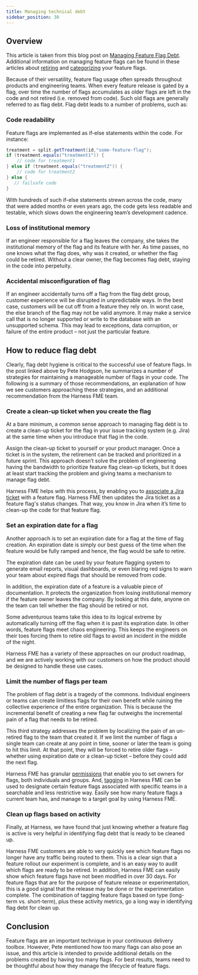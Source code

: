 ```yaml
---
title: Managing technical debt
sidebar_position: 30
---
```


## Overview

This article is taken from this blog post on [Managing Feature Flag Debt](https://www.split.io/blog/managing-feature-flag-debt-split/). Additional information on managing feature flags can be found in these articles about [retiring](https://www.split.io/blog/managing-feature-flags-scale-retire-flags/) and [categorizing](https://www.split.io/blog/categorize-your-feature-flags/) your feature flags.

Because of their versatility, feature flag usage often spreads throughout products and engineering teams. When every feature release is gated by a flag, over time the number of flags accumulates as older flags are left in the code and not retired (i.e. removed from code). Such old flags are generally referred to as flag debt. Flag debt leads to a number of problems, such as:

### Code readability

Feature flags are implemented as if-else statements within the code. For instance:

```java
treatment = split.getTreatment(id,"some-feature-flag");
if (treatment.equals("treatment1")) { 
    // code for treatment1 
} else if (treatment.equals("treatment2")) { 
    // code for treatment2
} else {
   // failsafe code 
} 
```

With hundreds of such if-else statements strewn across the code, many that were added months or even years ago, the code gets less readable and testable, which slows down the engineering team’s development cadence.

### Loss of institutional memory

If an engineer responsible for a flag leaves the company, she takes the institutional memory of the flag and its feature with her. As time passes, no one knows what the flag does, why was it created, or whether the flag could be retired. Without a clear owner, the flag becomes flag debt, staying in the code into perpetuity.

### Accidental misconfiguration of flag

If an engineer accidentally turns off a flag from the flag debt group, customer experience will be disrupted in unpredictable ways. In the best case, customers will be cut off from a feature they rely on. In worst case, the else branch of the flag may not be valid anymore. It may make a service call that is no longer supported or write to the database with an unsupported schema. This may lead to exceptions, data corruption, or failure of the entire product – not just the particular feature.

## How to reduce flag debt

Clearly, flag debt hygiene is critical to the successful use of feature flags. In the post linked above by Pete Hodgson, he summarizes a number of strategies for maintaining a manageable number of flags in your code. The following is a summary of those recommendations, an explanation of how we see customers approaching these strategies, and an additional recommendation from the Harness FME team.

### Create a clean-up ticket when you create the flag

At a bare minimum, a common sense approach to managing flag debt is to create a clean-up ticket for the flag in your issue tracking system (e.g. Jira) at the same time when you introduce that flag in the code.

Assign the clean-up ticket to yourself or your product manager. Once a ticket is in the system, the retirement can be tracked and prioritized in a future sprint. This approach doesn’t solve the problem of engineering having the bandwidth to prioritize feature flag clean-up tickets, but it does at least start tracking the problem and giving teams a mechanism to manage flag debt.

Harness FME helps with this process, by enabling you to [associate a Jira ticket](https://docs.split.io/docs/jira) with a feature flag. Harness FME then updates the Jira ticket as a feature flag's status changes. That way, you know in Jira when it’s time to clean-up the code for that feature flag.

### Set an expiration date for a flag

Another approach is to set an expiration date for a flag at the time of flag creation. An expiration date is simply our best guess of the time when the feature would be fully ramped and hence, the flag would be safe to retire.

The expiration date can be used by your feature flagging system to generate email reports, visual dashboards, or even blaring red signs to warn your team about expired flags that should be removed from code.

In addition, the expiration date of a feature is a valuable piece of documentation. It protects the organization from losing institutional memory if the feature owner leaves the company. By looking at this date, anyone on the team can tell whether the flag should be retired or not.

Some adventurous teams take this idea to its logical extreme by automatically turning off the flag when it is past its expiration date. In other words, feature flags meet chaos engineering. This keeps the engineers on their toes forcing them to retire old flags to avoid an incident in the middle of the night.

Harness FME has a variety of these approaches on our product roadmap, and we are actively working with our customers on how the product should be designed to handle these use cases.

### Limit the number of flags per team

The problem of flag debt is a tragedy of the commons. Individual engineers or teams can create limitless flags for their own benefit while ruining the collective experience of the entire organization. This is because the incremental benefit of creating a new flag far outweighs the incremental pain of a flag that needs to be retired.

This third strategy addresses the problem by localizing the pain of an un-retired flag to the team that created it. If we limit the number of flags a single team can create at any point in time, sooner or later the team is going to hit this limit. At that point, they will be forced to retire older flags – whether using expiration date or a clean-up ticket – before they could add the next flag.

Harness FME has granular [permissions](https://docs.split.io/docs/permissions) that enable you to set owners for flags, both individuals and groups. And, [tagging](https://docs.split.io/docs/tags) in Harness FME can be used to designate certain feature flags associated with specific teams in a searchable and less restrictive way. Easily see how many feature flags a current team has, and manage to a target goal by using Harness FME.

### Clean up flags based on activity

Finally, at Harness, we have found that just knowing whether a feature flag is active is very helpful in identifying flag debt that is ready to be cleaned up.

Harness FME customers are able to very quickly see which feature flags no longer have any traffic being routed to them. This is a clear sign that a feature rollout our experiment is complete, and is an easy way to audit which flags are ready to be retired. In addition, Harness FME can easily show which feature flags have not been modified in over 30 days. For feature flags that are for the purpose of feature release or experimentation, this is a good signal that the release may be done or the experimentation complete. The combination of tagging feature flags based on type (long-term vs. short-term), plus these activity metrics, go a long way in identifying flag debt for clean up.

## Conclusion

Feature flags are an important technique in your continuous delivery toolbox. However, Pete mentioned how too many flags can also pose an issue, and this article is intended to provide additional details on the problems created by having too many flags. For best results, teams need to be thoughtful about how they manage the lifecycle of feature flags.